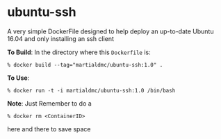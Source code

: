 # ubuntu-ssh

A very simple DockerFile designed to help deploy an up-to-date Ubuntu 16.04 and only installing an ssh client

**To Build**:
In the directory where this `Dockerfile` is:

`% docker build --tag="martialdmc/ubuntu-ssh:1.0" .`

**To Use**:

`% docker run -t -i martialdmc/ubuntu-ssh:1.0 /bin/bash`


**Note**:
Just Remember to do a 

`% docker rm <ContainerID>`

here and there to save space
